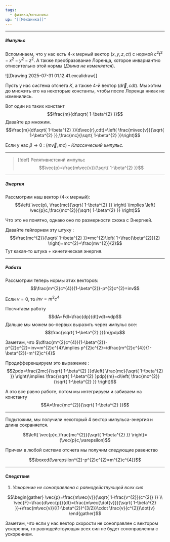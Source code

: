 ```yaml
---
tags:
  - физика/механика
up: "[[Механика]]"
---
```

---

##### Импульс

Вспоминаем, что у нас есть 4-х мерный вектор $(x,y,z,ct)$ с нормой $c^{2}t^{2}-x^{2}-y^{2}-z^{2}$. А также преобразование Лоренца, которое инвариантно относительно этой нормы (*Длина не изменяется*).


![[Drawing 2025-07-31 01.12.41.excalidraw]]

Пусть у нас система отсчета $K$, а также 4-й вектор $(d\vec{r},cdt)$. Мы хотим до множить его на некоторые константы, чтобы после Лоренца никак не изменились.

Вот один из таких констант $$\frac{m}{dt\sqrt{ 1-\beta^{2} }}$$
Давайте до множим.
$$\frac{m}{dt\sqrt{ 1-\beta^{2} }}(d\vec{r},cdt)=\left( \frac{m\vec{v}}{\sqrt{ 1-\beta^{2} }},\frac{mc}{\sqrt{ 1-\beta^{2} }}\right)$$

Если у нас $\beta\to 0$ : $(m\vec{v},mc)$ - *Классический импульс.*

---
> [!def] Релятивистский импульс
> $$\vec{p}=\frac{m\vec{v}}{\sqrt{ 1-\beta^{2} }}$$
---

##### Энергия

Рассмотрим наш вектор (4-х мерный):
$$\left( \vec{p}, \frac{mc}{\sqrt{ 1-\beta^{2} }} \right) \implies \left( \vec{p}c,\frac{mc^{2}}{\sqrt{ 1-\beta^{2} }} \right)$$

Что это не понятно, однако оно по размерности схожа с Энергией.

Давайте тейлорнем эту штуку :
$$\frac{mc^{2}}{\sqrt{ 1-\beta^{2} }}=mc^{2}\left( 1+\frac{\beta^{2}}{2} \right)=mc^{2}+\frac{mv^{2}}{2}$$
Тут какая-то штука + кинетическая энергия.

---

##### Работа

Рассмотрим теперь нормы этих векторов:
$$\frac{m^{2}c^{4}}{1-\beta^{2}}-p^{2}c^{2}=inv$$

Если $v=0$, то $inv=m^{2}c^{4}$

Посчитаем работу $$dA=Fdl=\frac{dp}{dt}vdt=vdp$$
Дальше мы можем во-первых выразить через импульс все:
$$\frac{\sqrt{ 1-\beta^{2} }}{m}pdp$$

Заметим, что $\dfrac{m^{2}c^{4}}{1-\beta^{2}}-p^{2}c^{2}=inv=m^{2}c^{4}\implies p^{2}c^{2}=\dfrac{m^{2}c^{4}}{1-\beta^{2}}-m^{2}c^{4}$

Продифференцируем это выражение : 
$$2pdp=\frac{2mc}{\sqrt{ 1-\beta^{2} }}d\left( \frac{mc}{\sqrt{ 1-\beta^{2} }} \right)\implies \frac{\sqrt{ 1-\beta^{2} }pdp}{m}=d\left( \frac{mc^{2}}{\sqrt{ 1-\beta^{2} }} \right)$$

А это все равно работе, потом мы интегрируем и забиваем на константу
$$A=\frac{mc^{2}}{\sqrt{ 1-\beta^{2} }}$$

---

Подытожим, мы получили некоторый 4 вектор импульса-энергия и длина сохраняется.

$$\left( \vec{p}c,\frac{mc^{2}}{\sqrt{ 1-\beta^{2} }} \right)=(\vec{p}c,\varepsilon)$$

Причем в любой системе отсчета мы получим следующие равенство

$$\boxed{\varepsilon^{2}-p^{2}c^{2}=m^{2}c^{4}}$$

---

#### Следствия
1) *Ускорение не соноправлена с равнодействующей всех сил*


$$\begin{gather}
\vec{p}=\frac{m\vec{v}}{\sqrt{ 1-\frac{v^{2}}{c^{2}} }} \\
\vec{F}=\frac{d\vec{p}}{dt}=\frac{m\vec{\dot{v}}}{\sqrt{ 1-\beta^{2} }}+\frac{m\vec{v}}{(1-\beta^{2})^{3/2}}\cdot \frac{v}{c^{2}}\dot{v}
\end{gather}$$

Заметим, что если у нас вектор скорости не соноправлен с вектором ускорения, то равнодействующая всех сил не будет соноправленна с ускорением.

